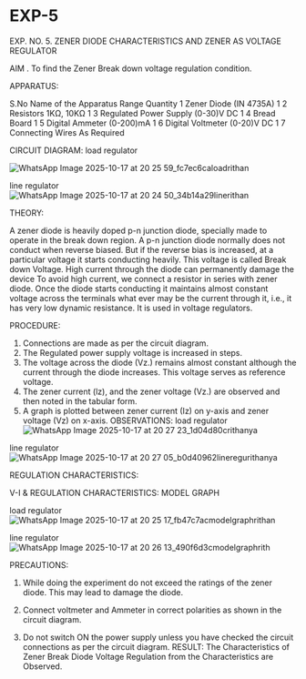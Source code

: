 # EXP-5
EXP. NO. 5. 		ZENER DIODE CHARACTERISTICS AND ZENER AS VOLTAGE REGULATOR

AIM
. To find the Zener Break down voltage regulation condition.

APPARATUS:

S.No	Name of the Apparatus	Range	Quantity
1	Zener Diode (IN 4735A)		1
2	Resistors	1KΩ, 10KΩ	1
3	Regulated Power Supply	(0-30)V DC	1
4	Bread Board		1
5	Digital Ammeter	(0-200)mA	1
6	Digital Voltmeter	(0-20)V DC	1
7	Connecting Wires	As Required	

CIRCUIT DIAGRAM:
load regulator

![WhatsApp Image 2025-10-17 at 20 25 59_fc7ec6caloadrithan](https://github.com/user-attachments/assets/194b6da5-7bf8-459b-85c4-144f8564a658)

line regulator
![WhatsApp Image 2025-10-17 at 20 24 50_34b14a29linerithan](https://github.com/user-attachments/assets/846d7b7f-7fc5-4ecc-a617-ad2c69923ff5)


THEORY:
	
A zener diode is heavily doped p-n junction diode, specially made to operate in the break down region. A p-n junction diode normally does not conduct when reverse biased. But if the reverse bias is increased, at a particular voltage it starts conducting heavily. This voltage is called Break down Voltage. High current through the diode can permanently damage the device To avoid high current, we connect a resistor in series with zener diode. Once the diode starts conducting it maintains almost constant voltage across the terminals what ever may be the current through it, i.e., it has very low dynamic resistance. It is used in voltage regulators.

PROCEDURE:

1. Connections are made as per the circuit diagram.
2. The Regulated power supply voltage is increased in steps.
3. The voltage across the diode (Vz.) remains almost constant although the current through the diode increases. This voltage serves as reference voltage.
4. The zener current (lz), and the zener voltage (Vz.) are observed and then noted in the tabular form.
4. A graph is plotted between zener current (Iz) on y-axis and zener voltage (Vz) on x-axis.
OBSERVATIONS:
load regulator
![WhatsApp Image 2025-10-17 at 20 27 23_1d04d80crithanya](https://github.com/user-attachments/assets/9de3fa06-cea3-4646-adf9-851707fdb665)

line regulator
![WhatsApp Image 2025-10-17 at 20 27 05_b0d40962lineregurithanya](https://github.com/user-attachments/assets/0e03b73f-d9ce-4a63-a0a9-d16edbbcf129)


REGULATION CHARACTERISTICS:

V-I & REGULATION CHARACTERISTICS:
MODEL GRAPH

load regulator
![WhatsApp Image 2025-10-17 at 20 25 17_fb47c7acmodelgraphrithan](https://github.com/user-attachments/assets/99b2ba69-cba9-4578-bc6b-d3b64c3b9613)

line regulator
![WhatsApp Image 2025-10-17 at 20 26 13_490f6d3cmodelgraphrith](https://github.com/user-attachments/assets/f62fa7f4-9f33-4660-88d1-1f2066145779)



PRECAUTIONS:

1. While doing the experiment do not exceed the ratings of the zener diode. This may lead to damage the diode.
2. Connect voltmeter and Ammeter in correct polarities as shown in the circuit diagram.

3. Do not switch ON the power supply unless you have checked the circuit connections as per the circuit diagram.
RESULT:
The Characteristics of Zener Break Diode Voltage Regulation from the Characteristics are Observed.
